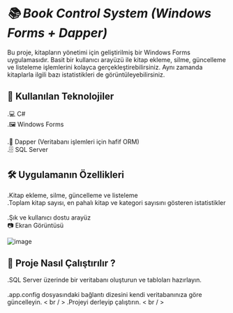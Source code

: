 # *_📚 Book Control System (Windows Forms + Dapper)_*
Bu proje, kitapların yönetimi için geliştirilmiş bir Windows Forms uygulamasıdır. Basit bir kullanıcı arayüzü ile kitap ekleme, silme, güncelleme ve listeleme işlemlerini kolayca gerçekleştirebilirsiniz. Aynı zamanda kitaplarla ilgili bazı istatistikleri de görüntüleyebilirsiniz.

## 🚀 Kullanılan Teknolojiler <br/> 
.💻 C# <br/> 
.🖼️ Windows Forms <br/>  
.📜 Dapper (Veritabanı işlemleri için hafif ORM) <br/> 
.🗄️ SQL Server <br/> 

## 🛠️ Uygulamanın Özellikleri <br/> 
.Kitap ekleme, silme, güncelleme ve listeleme <br/> 
.Toplam kitap sayısı, en pahalı kitap ve kategori sayısını gösteren istatistikler <br/>  
.Şık ve kullanıcı dostu arayüz <br/> 
📷 Ekran Görüntüsü <br/> 

![image](https://github.com/user-attachments/assets/26ec1658-74d0-4cfe-8015-d0b625ff1a14)

## 📂 Proje Nasıl Çalıştırılır ?
.SQL Server üzerinde bir veritabanı oluşturun ve tabloları hazırlayın. <br/>   
.app.config dosyasındaki bağlantı dizesini kendi veritabanınıza göre güncelleyin. < br / > 
.Projeyi derleyip çalıştırın. < br / > 

